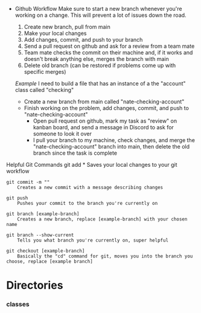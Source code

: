 * Github Workflow
    Make sure to start a new branch whenever you're working on a change. 
    This will prevent a lot of issues down the road.

    1) Create new branch, pull from main
    2) Make your local changes
    3) Add changes, commit, and push to your branch
    4) Send a pull request on github and ask for a review from a team mate
    5) Team mate checks the commit on their machine and, if it works and doesn't break anything else, merges the branch with main
    6) Delete old branch (can be restored if problems come up with specific merges)

    *Example*
    I need to build a file that has an instance of a the "account" class called "checking"
    - Create a new branch from main called "nate-checking-account"
    - Finish working on the problem, add changes, commit, and push to "nate-checking-account"
        - Open pull request on github, mark my task as "review" on kanban board, and send a message in Discord to ask for someone to look it over
        - I pull your branch to my machine, check changes, and merge the "nate-checking-account" branch into main, then delete the old branch since the task is complete

Helpful Git Commands
    git add *
        Saves your local changes to your git workflow

    git commit -m ""
        Creates a new commit with a message describing changes

    git push
        Pushes your commit to the branch you're currently on

    git branch [example-branch]
        Creates a new branch, replace [example-branch] with your chosen name

    git branch --show-current
        Tells you what branch you're currently on, super helpful

    git checkout [example-branch]
        Basically the "cd" command for git, moves you into the branch you choose, replace [example branch]

# Directories

### classes